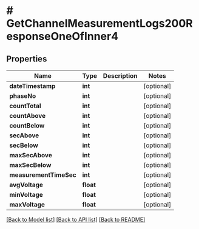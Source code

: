 # # GetChannelMeasurementLogs200ResponseOneOfInner4

## Properties

Name | Type | Description | Notes
------------ | ------------- | ------------- | -------------
**dateTimestamp** | **int** |  | [optional]
**phaseNo** | **int** |  | [optional]
**countTotal** | **int** |  | [optional]
**countAbove** | **int** |  | [optional]
**countBelow** | **int** |  | [optional]
**secAbove** | **int** |  | [optional]
**secBelow** | **int** |  | [optional]
**maxSecAbove** | **int** |  | [optional]
**maxSecBelow** | **int** |  | [optional]
**measurementTimeSec** | **int** |  | [optional]
**avgVoltage** | **float** |  | [optional]
**minVoltage** | **float** |  | [optional]
**maxVoltage** | **float** |  | [optional]

[[Back to Model list]](../../README.md#models) [[Back to API list]](../../README.md#endpoints) [[Back to README]](../../README.md)
